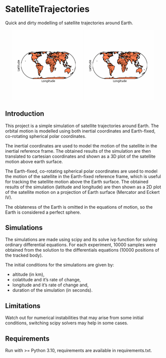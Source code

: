 # SatelliteTrajectories
Quick and dirty modelling of satellite trajectories around Earth. 

<p align="middle">
  <img src="animations/inclined_1000_eck4_2d.gif" width="45%" />
  <img src="animations/number_8_orbit_eck4_2d.gif" width="45%" />
</p>

## Introduction
This project is a simple simulation of satellite trajectories around Earth. The orbital motion is modelled using both inertial 
coordinates and Earth-fixed, co-rotating spherical polar coordinates.

The inertial coordinates are used to model the motion of the
satellite in the inertial reference frame. The obtained results of the simulation are then translated to cartesian coordinates
and shown as a 3D plot of the satellite motion above earth surface.

The Earth-fixed, co-rotating spherical polar coordinates are used to model the motion of the satellite in the Earth-fixed
reference frame, which is useful for tracking the satellite motion above the Earth surface. The obtained results of the
simulation (latitude and longitude) are then shown as a 2D plot of the satellite motion on a projection of Earth 
surface (Mercator and Eckert IV).

The oblateness of the Earth is omitted in the equations of motion, so the Earth is considered a perfect sphere.

## Simulations
The simulations are made using scipy and its solve ivp function for solving ordinary
differential equations. For each experiment, 10000 samples were obtained from the solution to the differentials
equations (10000 positions of the tracked body).

The initial conditions for the simulations are given by:
- altitude (in km), 
- colatitude and it’s rate of change,
- longitude and it’s rate of change and,
- duration of the simulation (in seconds).

## Limitations
Watch out for numerical instabilities that may arise from some initial conditions, switching scipy solvers 
may help in some cases.

## Requirements
Run with >= Python 3.10, requirements are available in requirements.txt.
